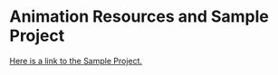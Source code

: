 # Animation Resources and Sample Project

<p><a class="inline_disabled" href="https://www.dropbox.com/scl/fi/qb1vrmauca60owb4i8t1m/GDPTerm1_GameDemo100GB.rar?rlkey=jiw9ivwxk770hxujt48toju2d&amp;dl=0" target="_blank">Here is a link to the Sample Project.</a></p>
<p>&nbsp;</p>